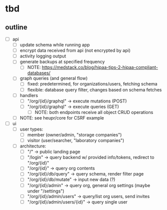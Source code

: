 # tbd

## outline
- [ ] api
	- [ ] update schema while running app
	- [ ] encrypt data received from api (not encrypted by api)
	- [ ] activity logging output
	- [ ] generate backups at specified frequency
		- [ ] NOTE: https://medstack.co/blog/hipaa-tips-2-hipaa-compliant-databases/
	- [ ] graph queries (and general flow)
		- [ ] fixed: predetermined, for organizations/users, fetching schema
		- [ ] flexible: database query filter, changes based on schema fetches
	- [ ] handlers
		- [ ] "/org/{id}/graphql" -> execute mutations (POST)
		- [ ] "/org/{id}/graphql" -> execute queries (GET)
			- [ ] NOTE: both endpoints receive all object CRUD operations
	- [ ] NOTE: see heupr/core for CSRF example
- [ ] ui
	- [ ] user types:
		- [ ] member (owner/admin, "storage companies")
		- [ ] visitor (user/searcher, "laboratory companies")
	- [ ] architecture:
		- [ ] "/" -> public landing page
		- [ ] "/login" -> query backend w/ provided info/tokens, redirect to "/org/{id}"
		- [ ] "/org/{id}" -> query org contents
		- [ ] "/org/{id}/db/query" -> query schema, render filter page
		- [ ] "/org/{id}/db/mutate" -> input new data (?)
		- [ ] "/org/{id}/admin" -> query org, general org settings (maybe under "/settings")
		- [ ] "/org/{id}/admin/users" -> query/list org users, send invites
		- [ ] "/org/{id}/admin/users/{id}" -> query single user
